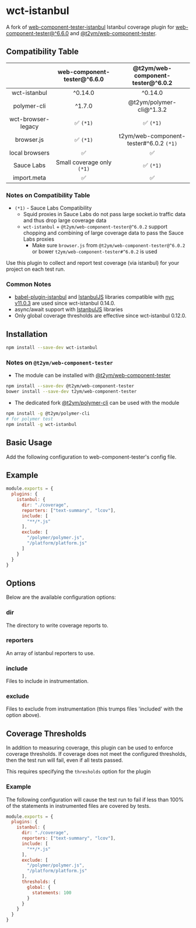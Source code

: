 # wct-istanbul

A fork of [web-component-tester-istanbul](https://github.com/thedeeno/web-component-tester-istanbul) Istanbul coverage plugin for [web-component-tester@^6.6.0](https://www.npmjs.com/package/web-component-tester) and [@t2ym/web-component-tester](https://github.com/t2ym/web-component-tester/tree/wct6-plugin-scoped).

## Compatibility Table

|                | web-component-tester@^6.6.0 | @t2ym/web-component-tester@^6.0.2 |
|:--------------:|:---------------------------:|:---------------------------------:|
| wct-istanbul   | ^0.14.0                     | ^0.14.0                           |
| polymer-cli    | ^1.7.0                      | @t2ym/polymer-cli@^1.3.2          |
| wct-browser-legacy | ✅ `(*1)`               | ✅ `(*1)`                        |
| browser.js     | ✅ `(*1)`                | t2ym/web-component-tester#^6.0.2 `(*1)` |
| local browsers | ✅                          | ✅                                |
| Sauce Labs     | Small coverage only `(*1)`    | ✅ `(*1)`                       |
| import.meta    | ✅                      | ✅                        |

### Notes on Compatibility Table
- `(*1)` - Sauce Labs Compatibility
  - Squid proxies in Sauce Labs do not pass large socket.io traffic data and thus drop large coverage data
  - `wct-istanbul` + `@t2ym/web-component-tester@^6.0.2` support chopping and combining of large coverage data to pass the Sauce Labs proxies
    - Make sure `browser.js` from `@t2ym/web-component-tester@^6.0.2` or bower `t2ym/web-component-tester#^6.0.2` is used

Use this plugin to collect and report test coverage (via istanbul) for
your project on each test run.

### Common Notes
- [babel-plugin-istanbul](https://www.npmjs.com/package/babel-plugin-istanbul) and [IstanbulJS](https://github.com/istanbuljs/istanbuljs) libraries compatible with [nyc v11.0.3](https://github.com/istanbuljs/nyc) are used since wct-istanbul 0.14.0.
- async/await support with [IstanbulJS](https://github.com/istanbuljs/istanbuljs) libraries
- Only global coverage thresholds are effective since wct-istanbul 0.12.0.

## Installation

```sh
npm install --save-dev wct-istanbul
```

### Notes on `@t2ym/web-component-tester`
- The module can be installed with [@t2ym/web-component-tester](https://github.com/t2ym/web-component-tester/tree/wct6-plugin-scoped)
```sh
npm install --save-dev @t2ym/web-component-tester
bower install --save-dev t2ym/web-component-tester
```
- The dedicated fork [@t2ym/polymer-cli](https://github.com/t2ym/polymer-cli/tree/wct6-plugin) can be used with the module
```sh
npm install -g @t2ym/polymer-cli
# for polymer test
npm install -g wct-istanbul
```

## Basic Usage

Add the following configuration to web-component-tester's config file.

## Example

```js
module.exports = {
  plugins: {
    istanbul: {
      dir: "./coverage",
      reporters: ["text-summary", "lcov"],
      include: [
        "**/*.js"
      ],
      exclude: [
        "/polymer/polymer.js",
        "/platform/platform.js"
      ]
    }
  }
}
```

## Options

Below are the available configuration options:

### dir

The directory to write coverage reports to.

### reporters

An array of istanbul reporters to use.

### include

Files to include in instrumentation.

### exclude

Files to exclude from instrumentation (this trumps files 'included' with
the option above).

## Coverage Thresholds

In addition to measuring coverage, this plugin can be used to enforce
coverage thresholds.  If coverage does not meet the configured thresholds,
then the test run will fail, even if all tests passed.

This requires specifying the `thresholds` option for the plugin

### Example

The following configuration will cause the test run to fail if less
than 100% of the statements in instrumented files are covered by
tests.

```js
module.exports = {
  plugins: {
    istanbul: {
      dir: "./coverage",
      reporters: ["text-summary", "lcov"],
      include: [
        "**/*.js"
      ],
      exclude: [
        "/polymer/polymer.js",
        "/platform/platform.js"
      ],
      thresholds: {
        global: {
          statements: 100
        }
      }
    }
  }
}
```
